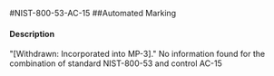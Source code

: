 #NIST-800-53-AC-15
##Automated Marking
#### Description
"[Withdrawn: Incorporated into MP-3]."
No information found for the combination of standard NIST-800-53 and control AC-15

